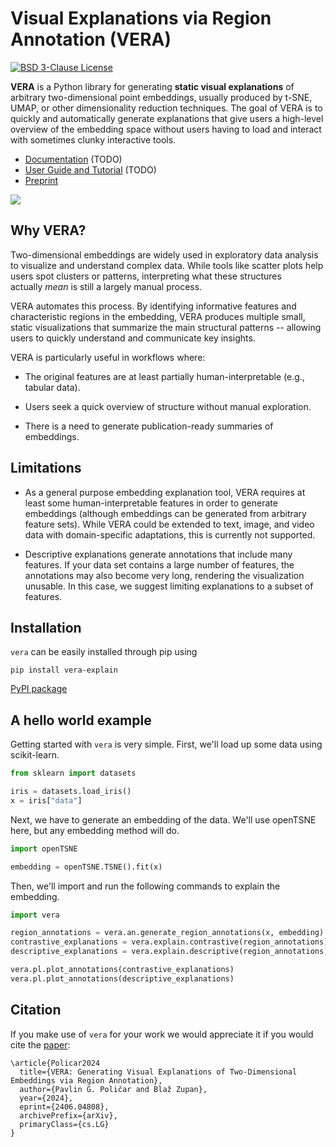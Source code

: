 # Visual Explanations via Region Annotation (VERA)

[![BSD 3-Clause License](https://img.shields.io/badge/License-BSD%203--Clause-blue.svg)](https://opensource.org/licenses/BSD-3-Clause)

**VERA** is a Python library for generating **static visual explanations** of arbitrary two-dimensional point embeddings, usually produced by t-SNE, UMAP, or other dimensionality reduction techniques. The goal of VERA is to quickly and automatically generate explanations that give users a high-level overview of the embedding space without users having to load and interact with sometimes clunky interactive tools.







- [Documentation]() (TODO)
- [User Guide and Tutorial]() (TODO)
- [Preprint](https://arxiv.org/abs/2406.04808)

![](docs/source/images/main-example.png)

## Why VERA?

Two-dimensional embeddings are widely used in exploratory data analysis to visualize and understand complex data. While tools like scatter plots help users spot clusters or patterns, interpreting what these structures actually *mean* is still a largely manual process.

VERA automates this process. By identifying informative features and characteristic regions in the embedding, VERA produces multiple small, static visualizations that summarize the main structural patterns -- allowing users to quickly understand and communicate key insights.

VERA is particularly useful in workflows where:

- The original features are at least partially human-interpretable (e.g., tabular data).

- Users seek a quick overview of structure without manual exploration.

- There is a need to generate publication-ready summaries of embeddings.

## Limitations

- As a general purpose embedding explanation tool, VERA requires at least some human-interpretable features in order to generate embeddings (although embeddings can be generated from arbitrary feature sets). While VERA could be extended to text, image, and video data with domain-specific adaptations, this is currently not supported.

- Descriptive explanations generate annotations that include many features. If your data set contains a large number of features, the annotations may also become very long, rendering the visualization unusable. In this case, we suggest limiting explanations to a subset of features.

## Installation

`vera` can be easily installed through pip using

```
pip install vera-explain
```

[PyPI package](https://pypi.org/project/vera-explain/0.1.0/)

## A hello world example

Getting started with `vera` is very simple. First, we'll load up some data using scikit-learn.

```python
from sklearn import datasets

iris = datasets.load_iris()
x = iris["data"]
```

Next, we have to generate an embedding of the data. We'll use openTSNE here, but any embedding method will do.

```python
import openTSNE

embedding = openTSNE.TSNE().fit(x)
```

Then, we'll import and run the following commands to explain the embedding.

```python
import vera

region_annotations = vera.an.generate_region_annotations(x, embedding)
contrastive_explanations = vera.explain.contrastive(region_annotations)
descriptive_explanations = vera.explain.descriptive(region_annotations)

vera.pl.plot_annotations(contrastive_explanations)
vera.pl.plot_annotations(descriptive_explanations)
```

## Citation

If you make use of `vera` for your work we would appreciate it if you would cite the [paper](https://arxiv.org/abs/2406.04808):

```
\article{Policar2024
  title={VERA: Generating Visual Explanations of Two-Dimensional Embeddings via Region Annotation}, 
  author={Pavlin G. Poličar and Blaž Zupan},
  year={2024},
  eprint={2406.04808},
  archivePrefix={arXiv},
  primaryClass={cs.LG}
}
```
